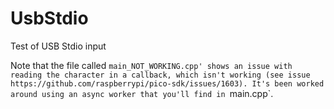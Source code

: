 # UsbStdio #

Test of USB Stdio input

Note that the file called `main_NOT_WORKING.cpp' shows an issue with reading the character in a callback, which isn't working (see issue https://github.com/raspberrypi/pico-sdk/issues/1603). It's been worked around using an async worker that you'll find in `main.cpp`.
